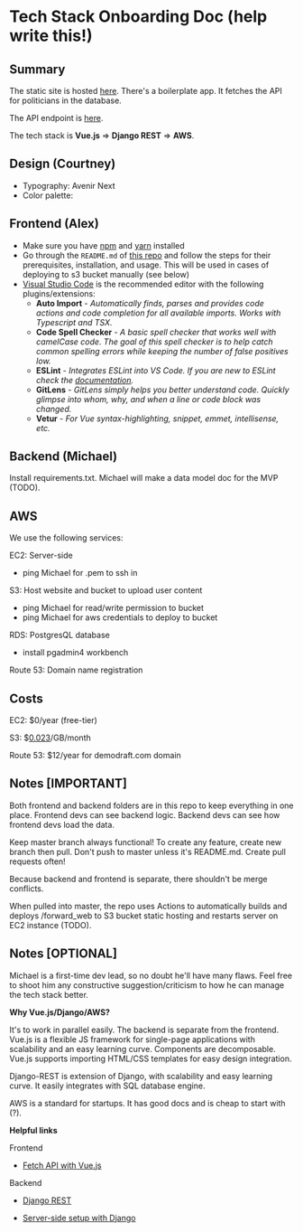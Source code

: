 # Tech Stack Onboarding Doc (help write this!)

## Summary

The static site is hosted [here](http://humanityforward.s3-website-us-east-1.amazonaws.com). There's a boilerplate app. It fetches the API for politicians in the database.

The API endpoint is [here](http://www.ec2-18-144-155-31.us-west-1.compute.amazonaws.com).

The tech stack is **Vue.js** => **Django REST** => **AWS**.

## Design (Courtney)

- Typography: Avenir Next
- Color palette: 

## Frontend (Alex)

- Make sure you have [npm](https://docs.npmjs.com/downloading-and-installing-node-js-and-npm) and [yarn](https://classic.yarnpkg.com/en/docs/getting-started) installed
- Go through the `README.md` of [this repo](https://github.com/multiplegeorges/vue-cli-plugin-s3-deploy) and follow the steps for their prerequisites, installation, and usage. This will be used in cases of deploying to s3 bucket manually (see below)
- [Visual Studio Code](https://code.visualstudio.com/) is the recommended editor with the following plugins/extensions:
  - **Auto Import** - *Automatically finds, parses and provides code actions and code completion for all available imports. Works with Typescript and TSX.*
  - **Code Spell Checker** - *A basic spell checker that works well with camelCase code. The goal of this spell checker is to help catch common spelling errors while keeping the number of false positives low.*
  - **ESLint** - *Integrates ESLint into VS Code. If you are new to ESLint check the [documentation](https://eslint.org/).*
  - **GitLens** - *GitLens simply helps you better understand code. Quickly glimpse into whom, why, and when a line or code block was changed.*
  - **Vetur** - *For Vue syntax-highlighting, snippet, emmet, intellisense, etc.*

## Backend (Michael)

Install requirements.txt. Michael will make a data model doc for the MVP (TODO).

## AWS

We use the following services:

EC2: Server-side

- ping Michael for .pem to ssh in

S3: Host website and bucket to upload user content

- ping Michael for read/write permission to bucket
- ping Michael for aws credentials to deploy to bucket

RDS: PostgresQL database

- install pgadmin4 workbench

Route 53: Domain name registration

## Costs

EC2: \$0/year (free-tier)

S3: \$[0.023](https://aws.amazon.com/s3/pricing/)/GB/month

Route 53: \$12/year for demodraft.com domain

## Notes \[IMPORTANT\]

Both frontend and backend folders are in this repo to keep everything in one place. Frontend devs can see backend logic. Backend devs can see how frontend devs load the data.

Keep master branch always functional! To create any feature, create new branch then pull. Don't push to master unless it's README.md. Create pull requests often!

Because backend and frontend is separate, there shouldn't be merge conflicts.

When pulled into master, the repo uses Actions to automatically builds and deploys /forward_web to S3 bucket static hosting and restarts server on EC2 instance (TODO).

## Notes \[OPTIONAL\]

Michael is a first-time dev lead, so no doubt he'll have many flaws. Feel free to shoot him any constructive suggestion/criticism to how he can manage the tech stack better.

**Why Vue.js/Django/AWS?**

It's to work in parallel easily. The backend is separate from the frontend. Vue.js is a flexible JS framework for single-page applications with scalability and an easy learning curve. Components are decomposable. Vue.js supports importing HTML/CSS templates for easy design integration.

Django-REST is extension of Django, with scalability and easy learning curve. It easily integrates with SQL database engine.

AWS is a standard for startups. It has good docs and is cheap to start with (?).

**Helpful links**

Frontend

- [Fetch API with Vue.js](https://rapidapi.com/blog/how-to-use-an-api-with-vue-js/)

Backend

- [Django REST](https://www.django-rest-framework.org/tutorial/quickstart/)

- [Server-side setup with Django](https://www.youtube.com/watch?v=u0oEIqQV_-E)
